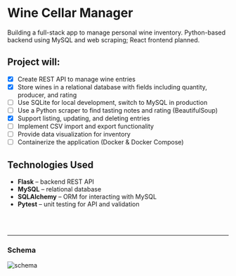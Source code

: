 # Wine Cellar Manager

Building a full-stack app to manage personal wine inventory. 
Python-based backend using MySQL and web scraping; React frontend planned.

## Project will:
- [X] Create REST API to manage wine entries  
- [X] Store wines in a relational database with fields including quantity, producer, and rating
- [ ] Use SQLite for local development, switch to MySQL in production
- [ ] Use a Python scraper to find tasting notes and rating (BeautifulSoup)
- [X] Support listing, updating, and deleting entries   
- [ ] Implement CSV import and export functionality
- [ ] Provide data visualization for inventory
- [ ] Containerize the application (Docker & Docker Compose)

## Technologies Used
- **Flask** – backend REST API
- **MySQL** – relational database
- **SQLAlchemy** – ORM for interacting with MySQL
- **Pytest** – unit testing for API and validation

<br><br>
***

### Schema
![schema](https://github.com/user-attachments/assets/b8b38345-89ce-4c9c-94d8-cdca99119e14)
